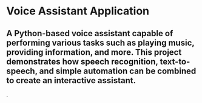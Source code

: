 # Voice Assistant Application
## A Python-based voice assistant capable of performing various tasks such as playing music, providing information, and more. This project demonstrates how speech recognition, text-to-speech, and simple automation can be combined to create an interactive assistant.

.
